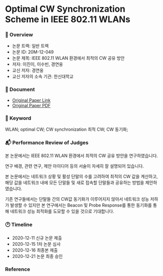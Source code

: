 # Optimal CW Synchronization Scheme in IEEE 802.11 WLANs

### 👑 Overview
- 논문 트랙: 일반 트랙
- 논문 ID: 20M-12-049
- 논문 제목: IEEE 802.11 WLAN 환경에서 최적의 CW 공유 방안
- 저자: 이진이, 이수빈, 경연웅
- 교신 저자: 경연웅
- 교신 저자의 소속 기관: 한신대학교

### 📗 Document
* [Original Paper Link](https://www.koreascience.or.kr/article/JAKO202000661606803.page)
* [Original Paper PDF](https://github.com/leejinlee-kr/Optimal-CW-Synchronization-Scheme-in-IEEE-802.11-WLANs/blob/main/docs/Optimal%20CW%20Synchronization%20Scheme%20in%20IEEE%20802.11%20WLANs.pdf)

### 🔑 Keyword
WLAN; optimal CW; CW synchronization
최적 CW; CW 동기화;

### 📬 Performance Review of Judges
본 논문에서는 IEEE 802.11 WLAN 환경에서 최적의 CW 공유 방안을 연구하였습니다.

연구 배경, 관련 연구, 제안 아이디어 등의 서술이 자세히 잘 설명되어 있습니다.

본 논문에서는 네트워크 상황 및 활성 단말의 수를 고려하여 최적의 CW 값을 계산하고, 해당 값을 네트워크 내에 모든 단말들 및 새로 접속할 단말들과 공유하는 방법을 제안하였습니다.

기존 연구들에서는 단말들 간의 CW값 동기화가 이루어지지 않아서 네트워크 성능 저하가 발생할 수 있지만 본 연구에서는 Beacon 및 Probe Response를 통한 동기화를 통해 네트워크 성능 최적화를 도모할 수 있을 것으로 기대합니다.

### 🕐 Timeline
- 2020-12-11 신규 논문 제출
- 2020-12-15 1차 논문 심사
- 2020-12-16 최종본 제출
- 2020-12-21 논문 최종 승인

### Reference
